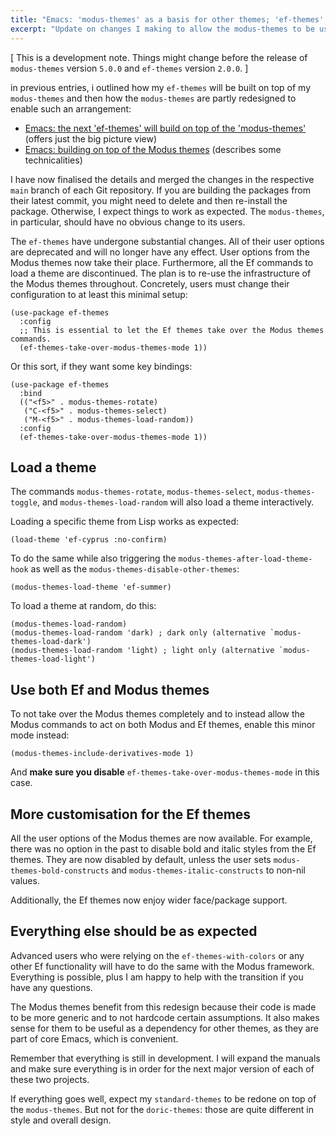 ```yaml
---
title: "Emacs: 'modus-themes' as a basis for other themes; 'ef-themes' is first"
excerpt: "Update on changes I making to allow the modus-themes to be used as a basis for other other projects. My ef-themes is the first of that kind."
---
```


[ This is a development note. Things might change before the release
  of `modus-themes` version `5.0.0` and `ef-themes` version `2.0.0`. ]

in previous entries, i outlined how my `ef-themes` will be built on
top of my `modus-themes` and then how the `modus-themes` are partly
redesigned to enable such an arrangement:

- [Emacs: the next 'ef-themes' will build on top of the 'modus-themes'](https://protesilaos.com/codelog/2025-09-27-emacs-next-ef-themes-built-on-modus/) (offers just the big picture view)
- [Emacs: building on top of the Modus themes](https://protesilaos.com/codelog/2025-09-30-emacs-building-on-top-modus-themes/) (describes some technicalities)

I have now finalised the details and merged the changes in the
respective `main` branch of each Git repository. If you are building
the packages from their latest commit, you might need to delete and
then re-install the package. Otherwise, I expect things to work as
expected. The `modus-themes`, in particular, should have no obvious
change to its users.

The `ef-themes` have undergone substantial changes. All of their user
options are deprecated and will no longer have any effect. User
options from the Modus themes now take their place. Furthermore, all
the Ef commands to load a theme are discontinued. The plan is to
re-use the infrastructure of the Modus themes throughout. Concretely,
users must change their configuration to at least this minimal setup:

```elisp
(use-package ef-themes
  :config
  ;; This is essential to let the Ef themes take over the Modus themes commands.
  (ef-themes-take-over-modus-themes-mode 1))
```

Or this sort, if they want some key bindings:

```elisp
(use-package ef-themes
  :bind
  (("<f5>" . modus-themes-rotate)
   ("C-<f5>" . modus-themes-select)
   ("M-<f5>" . modus-themes-load-random))
  :config
  (ef-themes-take-over-modus-themes-mode 1))
```

## Load a theme

The commands `modus-themes-rotate`, `modus-themes-select`,
`modus-themes-toggle`, and `modus-themes-load-random` will also load a
theme interactively.

Loading a specific theme from Lisp works as expected:

```elisp
(load-theme 'ef-cyprus :no-confirm)
```

To do the same while also triggering the
`modus-themes-after-load-theme-hook` as well as the
`modus-themes-disable-other-themes`:

```elisp
(modus-themes-load-theme 'ef-summer)
```

To load a theme at random, do this:

```elisp
(modus-themes-load-random)
(modus-themes-load-random 'dark) ; dark only (alternative `modus-themes-load-dark')
(modus-themes-load-random 'light) ; light only (alternative `modus-themes-load-light')
```

## Use both Ef and Modus themes

To not take over the Modus themes completely and to instead allow the
Modus commands to act on both Modus and Ef themes, enable this minor
mode instead:

```elisp
(modus-themes-include-derivatives-mode 1)
```

And **make sure you disable** `ef-themes-take-over-modus-themes-mode`
in this case.

## More customisation for the Ef themes

All the user options of the Modus themes are now available. For
example, there was no option in the past to disable bold and italic
styles from the Ef themes. They are now disabled by default, unless
the user sets `modus-themes-bold-constructs` and `modus-themes-italic-constructs`
to non-nil values.

Additionally, the Ef themes now enjoy wider face/package support.

## Everything else should be as expected

Advanced users who were relying on the `ef-themes-with-colors` or any
other Ef functionality will have to do the same with the Modus
framework. Everything is possible, plus I am happy to help with the
transition if you have any questions.

The Modus themes benefit from this redesign because their code is made
to be more generic and to not hardcode certain assumptions. It also
makes sense for them to be useful as a dependency for other themes, as
they are part of core Emacs, which is convenient.

Remember that everything is still in development. I will expand the
manuals and make sure everything is in order for the next major
version of each of these two projects.

If everything goes well, expect my `standard-themes` to be redone on
top of the `modus-themes`. But not for the `doric-themes`: those are
quite different in style and overall design.
